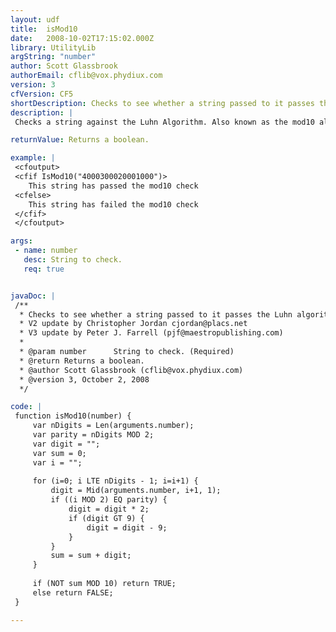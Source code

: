 ```yaml
---
layout: udf
title:  isMod10
date:   2008-10-02T17:15:02.000Z
library: UtilityLib
argString: "number"
author: Scott Glassbrook
authorEmail: cflib@vox.phydiux.com
version: 3
cfVersion: CF5
shortDescription: Checks to see whether a string passed to it passes the Luhn algorithm (also known as the Mod10 algorithm)
description: |
 Checks a string against the Luhn Algorithm. Also known as the mod10 algorithm. this function can be used to check the validity of credit card numbers, Canadian social insurance numbers, and any other number as well.

returnValue: Returns a boolean.

example: |
 <cfoutput>
 <cfif IsMod10("4000300020001000")>
    This string has passed the mod10 check
 <cfelse>
    This string has failed the mod10 check
 </cfif>
 </cfoutput>

args:
 - name: number
   desc: String to check.
   req: true


javaDoc: |
 /**
  * Checks to see whether a string passed to it passes the Luhn algorithm (also known as the Mod10 algorithm)
  * V2 update by Christopher Jordan cjordan@placs.net
  * V3 update by Peter J. Farrell (pjf@maestropublishing.com)
  * 
  * @param number      String to check. (Required)
  * @return Returns a boolean. 
  * @author Scott Glassbrook (cflib@vox.phydiux.com) 
  * @version 3, October 2, 2008 
  */

code: |
 function isMod10(number) {
     var nDigits = Len(arguments.number);
     var parity = nDigits MOD 2;
     var digit = "";
     var sum = 0;
     var i = "";
 
     for (i=0; i LTE nDigits - 1; i=i+1) {
         digit = Mid(arguments.number, i+1, 1);
         if ((i MOD 2) EQ parity) {
             digit = digit * 2;
             if (digit GT 9) {
                 digit = digit - 9;
             }
         }
         sum = sum + digit;
     }
 
     if (NOT sum MOD 10) return TRUE;
     else return FALSE;
 }

---
```


